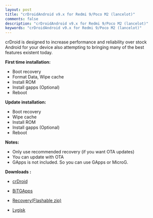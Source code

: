 ```yaml
---
layout: post
title: "crDroidAndroid v9.x for Redmi 9/Poco M2 (lancelot)"
comments: false
description: "crDroidAndroid v9.x for Redmi 9/Poco M2 (lancelot)"
keywords: "crDroidAndroid v9.x for Redmi 9/Poco M2 (lancelot)"
---
```


crDroid is designed to increase performance and reliability over stock Android for your device also attempting to bringing many of the best features existent today.

**First time installation:**

* Boot recovery
* Format Data, Wipe cache
* Install ROM
* Install gapps (Optional)
* Reboot

**Update installation:**

* Boot recovery
* Wipe cache
* Install ROM
* Install gapps (Optional)
* Reboot

**Notes:**

 * Only use recommended recovery (if you want OTA updates)
 * You can update with OTA
 * GApps is not included. So you can use GApps or MicroG.


**Downloads :**

 * [crDroid](https://drive.orkunergun.eu.org/crdroidandroid/lancelot/)

 * [BiTGApps](https://github.com/BiTGApps/BiTGApps-Release/releases/download/v3.8/BiTGApps-arm64-13.0.0-v3.8-CORE.zip)

 * [Recovery(Flashable zip)](https://t.me/orkunsupportgroup/271529)

 * [Lygisk](https://raw.githubusercontent.com/programminghoch10/Lygisk/deploy/stable/app-release.apk)
